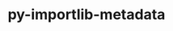 ---
title: "py-importlib-metadata"
layout: cache
categories: [package, develop-2023-10-29]
meta: {"versions": ["6.6.0"], "compilers": ["gcc@=11.1.0", "gcc@=11.3.0", "gcc@=11.4.0", "oneapi@=2023.2.0"], "oss": ["ubuntu20.04", "ubuntu22.04"], "platforms": ["linux"], "targets": ["x86_64_v3"], "stacks": ["data-vis-sdk", "e4s", "e4s-oneapi", "ml-linux-x86_64-cpu", "ml-linux-x86_64-cuda", "ml-linux-x86_64-rocm", "root"], "num_specs": 6, "num_specs_by_stack": {"root": 6, "data-vis-sdk": 1, "e4s": 1, "e4s-oneapi": 3, "ml-linux-x86_64-rocm": 1, "ml-linux-x86_64-cpu": 1, "ml-linux-x86_64-cuda": 1}}
spec_details: [{"hash": "xy6bvkpds6vjwiyoz7pffey3ynbyhamv", "compiler": "gcc@=11.1.0", "versions": ["6.6.0"], "os": "ubuntu20.04", "platform": "linux", "target": "x86_64_v3", "variants": ["build_system=python_pip"], "stacks": ["root", "data-vis-sdk"], "size": "-", "tarball": "https://binaries.spack.io/releases/develop-2023-10-29/build_cache/linux-ubuntu20.04-x86_64_v3/gcc-11.1.0/py-importlib-metadata-6.6.0/linux-ubuntu20.04-x86_64_v3-gcc-11.1.0-py-importlib-metadata-6.6.0-xy6bvkpds6vjwiyoz7pffey3ynbyhamv.spack"}, {"hash": "d5vfk4m3rtl6zknjgb4xpzb7f2bdfcgm", "compiler": "gcc@=11.4.0", "versions": ["6.6.0"], "os": "ubuntu20.04", "platform": "linux", "target": "x86_64_v3", "variants": ["build_system=python_pip"], "stacks": ["e4s", "root"], "size": "-", "tarball": "https://binaries.spack.io/releases/develop-2023-10-29/build_cache/linux-ubuntu20.04-x86_64_v3/gcc-11.4.0/py-importlib-metadata-6.6.0/linux-ubuntu20.04-x86_64_v3-gcc-11.4.0-py-importlib-metadata-6.6.0-d5vfk4m3rtl6zknjgb4xpzb7f2bdfcgm.spack"}, {"hash": "oyh4jdqbnattmrhfhkyy2fjg3e55n6dl", "compiler": "oneapi@=2023.2.0", "versions": ["6.6.0"], "os": "ubuntu20.04", "platform": "linux", "target": "x86_64_v3", "variants": ["build_system=python_pip"], "stacks": ["root", "e4s-oneapi"], "size": "-", "tarball": "https://binaries.spack.io/releases/develop-2023-10-29/build_cache/linux-ubuntu20.04-x86_64_v3/oneapi-2023.2.0/py-importlib-metadata-6.6.0/linux-ubuntu20.04-x86_64_v3-oneapi-2023.2.0-py-importlib-metadata-6.6.0-oyh4jdqbnattmrhfhkyy2fjg3e55n6dl.spack"}, {"hash": "l5g32zgi33hgmhle7m7cj7ax2ofv3bs5", "compiler": "oneapi@=2023.2.0", "versions": ["6.6.0"], "os": "ubuntu20.04", "platform": "linux", "target": "x86_64_v3", "variants": ["build_system=python_pip"], "stacks": ["root", "e4s-oneapi"], "size": "-", "tarball": "https://binaries.spack.io/releases/develop-2023-10-29/build_cache/linux-ubuntu20.04-x86_64_v3/oneapi-2023.2.0/py-importlib-metadata-6.6.0/linux-ubuntu20.04-x86_64_v3-oneapi-2023.2.0-py-importlib-metadata-6.6.0-l5g32zgi33hgmhle7m7cj7ax2ofv3bs5.spack"}, {"hash": "zq4xuzjkjenyxdwroa6zbsdw6kyujagv", "compiler": "oneapi@=2023.2.0", "versions": ["6.6.0"], "os": "ubuntu20.04", "platform": "linux", "target": "x86_64_v3", "variants": ["build_system=python_pip"], "stacks": ["root", "e4s-oneapi"], "size": "-", "tarball": "https://binaries.spack.io/releases/develop-2023-10-29/build_cache/linux-ubuntu20.04-x86_64_v3/oneapi-2023.2.0/py-importlib-metadata-6.6.0/linux-ubuntu20.04-x86_64_v3-oneapi-2023.2.0-py-importlib-metadata-6.6.0-zq4xuzjkjenyxdwroa6zbsdw6kyujagv.spack"}, {"hash": "7bdw6tmsftk3gsi3m3wnfnyvlcgdqu2k", "compiler": "gcc@=11.3.0", "versions": ["6.6.0"], "os": "ubuntu22.04", "platform": "linux", "target": "x86_64_v3", "variants": ["build_system=python_pip"], "stacks": ["ml-linux-x86_64-rocm", "root", "ml-linux-x86_64-cpu", "ml-linux-x86_64-cuda"], "size": "-", "tarball": "https://binaries.spack.io/releases/develop-2023-10-29/build_cache/linux-ubuntu22.04-x86_64_v3/gcc-11.3.0/py-importlib-metadata-6.6.0/linux-ubuntu22.04-x86_64_v3-gcc-11.3.0-py-importlib-metadata-6.6.0-7bdw6tmsftk3gsi3m3wnfnyvlcgdqu2k.spack"}]
---